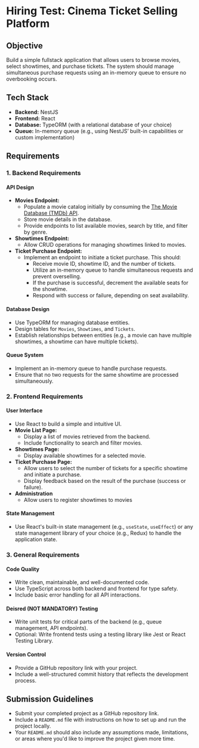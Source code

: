 # Hiring Test: Cinema Ticket Selling Platform

## Objective
Build a simple fullstack application that allows users to browse movies, select showtimes, and purchase tickets. The system should manage simultaneous purchase requests using an in-memory queue to ensure no overbooking occurs.

## Tech Stack
- **Backend:** NestJS
- **Frontend:** React
- **Database:** TypeORM (with a relational database of your choice)
- **Queue:** In-memory queue (e.g., using NestJS’ built-in capabilities or custom implementation)

## Requirements

### 1. Backend Requirements
#### API Design
- **Movies Endpoint:**
  - Populate a movie catalog initially by consuming the [The Movie Database (TMDb) API](https://developers.themoviedb.org/3).
  - Store movie details in the database.
  - Provide endpoints to list available movies, search by title, and filter by genre.
- **Showtimes Endpoint:**
  - Allow CRUD operations for managing showtimes linked to movies.
- **Ticket Purchase Endpoint:**
  - Implement an endpoint to initiate a ticket purchase. This should:
    - Receive movie ID, showtime ID, and the number of tickets.
    - Utilize an in-memory queue to handle simultaneous requests and prevent overselling.
    - If the purchase is successful, decrement the available seats for the showtime.
    - Respond with success or failure, depending on seat availability.

#### Database Design
- Use TypeORM for managing database entities.
- Design tables for `Movies`, `Showtimes`, and `Tickets`.
- Establish relationships between entities (e.g., a movie can have multiple showtimes, a showtime can have multiple tickets).

#### Queue System
- Implement an in-memory queue to handle purchase requests.
- Ensure that no two requests for the same showtime are processed simultaneously.

### 2. Frontend Requirements
#### User Interface
- Use React to build a simple and intuitive UI.
- **Movie List Page:**
  - Display a list of movies retrieved from the backend.
  - Include functionality to search and filter movies.
- **Showtimes Page:**
  - Display available showtimes for a selected movie.
- **Ticket Purchase Page:**
  - Allow users to select the number of tickets for a specific showtime and initiate a purchase.
  - Display feedback based on the result of the purchase (success or failure).
- **Administration**
  - Allow users to register showtimes to movies

#### State Management
- Use React's built-in state management (e.g., `useState`, `useEffect`) or any state management library of your choice (e.g., Redux) to handle the application state.

### 3. General Requirements
#### Code Quality
- Write clean, maintainable, and well-documented code.
- Use TypeScript across both backend and frontend for type safety.
- Include basic error handling for all API interactions.

#### Deisred (NOT MANDATORY) Testing
- Write unit tests for critical parts of the backend (e.g., queue management, API endpoints).
- Optional: Write frontend tests using a testing library like Jest or React Testing Library.

#### Version Control
- Provide a GitHub repository link with your project.
- Include a well-structured commit history that reflects the development process.

## Submission Guidelines
- Submit your completed project as a GitHub repository link.
- Include a `README.md` file with instructions on how to set up and run the project locally.
- Your `README.md` should also include any assumptions made, limitations, or areas where you'd like to improve the project given more time.
